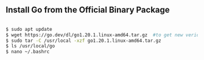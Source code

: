 ## Install Go from the Official Binary Package

```bash

$ sudo apt update
$ wget https://go.dev/dl/go1.20.1.linux-amd64.tar.gz  #to get new veriosn, go to official website https://go.dev/dl/
$ sudo tar -C /usr/local -xzf go1.20.1.linux-amd64.tar.gz
$ ls /usr/local/go
$ nano ~/.bashrc

```
